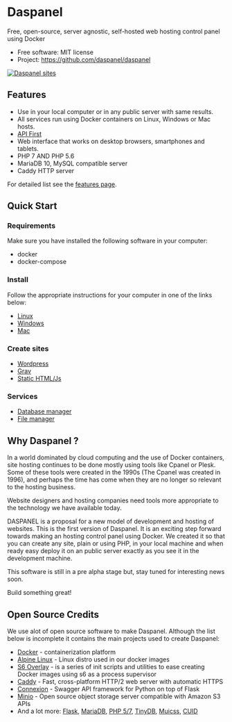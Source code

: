 # Daspanel

Free, open-source, server agnostic, self-hosted web hosting control panel using Docker

* Free software: MIT license
* Project: https://github.com/daspanel/daspanel

[![Daspanel sites](http://docs.daspanel.com/help/install/img/daspanel-sites.png)](http://docs.daspanel.com/help/install/img/daspanel-sites.png)

## Features

* Use in your local computer or in any public server with same results.
* All services run using Docker containers on Linux, Windows or Mac hosts.
* [API First](https://dzone.com/articles/an-api-first-development-approach-1)
* Web interface that works on desktop browsers, smartphones and tablets.
* PHP 7 AND PHP 5.6
* MariaDB 10, MySQL compatible server
* Caddy HTTP server

For detailed list see the [features page][1].

  [1]: features.md

## Quick Start

### Requirements

Make sure you have installed the following software in your computer:

* docker
* docker-compose

### Install

Follow the appropriate instructions for your computer in one of the links below:

* [Linux](http://docs.daspanel.com/help/install/linux)
* [Windows](http://docs.daspanel.com/help/install/windows)
* [Mac](http://docs.daspanel.com/help/install/mac)

### Create sites

* [Wordpress]()
* [Grav]()
* [Static HTML/Js]()

### Services

* [Database manager]()
* [File manager]()

## Why Daspanel ?

In a world dominated by cloud computing and the use of Docker containers, 
site hosting continues to be done mostly using tools like Cpanel or Plesk. 
Some of these tools were created in the 1990s (The Cpanel was created in 1996), 
and perhaps the time has come when they are no longer so relevant to the 
hosting business.

Website designers and hosting companies need tools more appropriate to the 
technology we have available today.

DASPANEL is a proposal for a new model of development and hosting of websites.
This is the first version of Daspanel. It is an exciting step forward towards 
making an hosting control panel using Docker. We created it so that you can 
create any site, plain or using PHP, in your local machine and when ready easy 
deploy it on an public server exactly as you see it in the development machine.

This software is still in a pre alpha stage but, stay tuned for interesting 
news soon.

Build something great!

## Open Source Credits

We use alot of open source software to make Daspanel. Although the list below 
is incomplete it contains the main projects used to create Daspanel:

* [Docker](https://www.docker.com/) - containerization platform
* [Alpine Linux](https://alpinelinux.org/) - Linux distro used in our docker 
images
* [S6 Overlay](https://github.com/just-containers/s6-overlay) - is a series of 
init scripts and utilities to ease creating Docker images using s6 as a process 
supervisor
* [Caddy](https://caddyserver.com/) - Fast, cross-platform HTTP/2 web server 
with automatic HTTPS
* [Connexion](https://github.com/zalando/connexion) - Swagger API framework for 
Python on top of Flask
* [Minio](https://minio.io/) - Open source object storage server compatible 
with Amazon S3 APIs
* And a lot more: [Flask](https://github.com/pallets/flask), 
[MariaDB](https://mariadb.org/), [PHP 5/7](http://php.net/), 
[TinyDB](https://github.com/msiemens/tinydb), 
[Muicss](https://www.muicss.com/), [CUID](https://github.com/ericelliott/cuid)	


